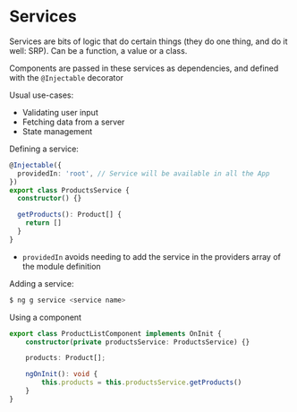 # Services

Services are bits of logic that do certain things (they do one thing, and do it well: SRP). Can be a function, a value or a class.

Components are passed in these services as dependencies, and defined with the `@Injectable` decorator

Usual use-cases:
- Validating user input
- Fetching data from a server
- State management 

Defining a service:
```ts
@Injectable({
  providedIn: 'root', // Service will be available in all the App
})
export class ProductsService {
  constructor() {}

  getProducts(): Product[] {
    return []
  }
}
```
- `providedIn` avoids needing to add the service in the providers array of the module definition

Adding a service:

```sh
$ ng g service <service name>
```

Using a component
```ts
export class ProductListComponent implements OnInit {
    constructor(private productsService: ProductsService) {}

    products: Product[];

    ngOnInit(): void {
        this.products = this.productsService.getProducts()
    }
}
```



